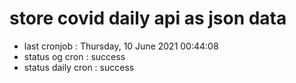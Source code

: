 # store covid daily api as json data

- last cronjob : Thursday, 10 June 2021 00:44:08
- status og cron : success
- status daily cron : success
      
      